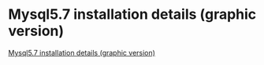 # Mysql5.7 installation details (graphic version)
[Mysql5.7 installation details (graphic version)](https://aiwithcloud.com/2022/09/16/mysql5-7_installation_details_graphic_version/)